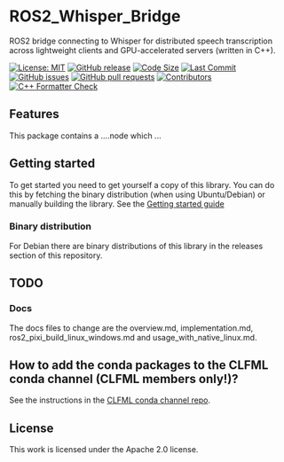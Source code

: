 # ROS2_Whisper_Bridge

ROS2 bridge connecting to Whisper for distributed speech transcription across lightweight clients and GPU-accelerated servers (written in C++).

[![License: MIT](https://img.shields.io/badge/GitHub-Apache_2-informational)](https://opensource.org/license/apache) [![GitHub release](https://img.shields.io/github/release/CLFML/ROS2_whisper_bridge.svg)](https://github.com/CLFML/ROS2_whisper_bridge/releases) [![Code Size](https://img.shields.io/github/languages/code-size/CLFML/ROS2_whisper_bridge.svg?branch=main)](https://github.com/CLFML/ROS2_whisper_bridge?branch=main) [![Last Commit](https://img.shields.io/github/last-commit/CLFML/ROS2_whisper_bridge.svg)](https://github.com/CLFML/ROS2_whisper_bridge/commits/main) [![GitHub issues](https://img.shields.io/github/issues/CLFML/ROS2_whisper_bridge)](https://github.com/CLFML/ROS2_whisper_bridge/issues) [![GitHub pull requests](https://img.shields.io/github/issues-pr/CLFML/ROS2_whisper_bridge)](https://github.com/CLFML/ROS2_whisper_bridge/pulls) [![Contributors](https://img.shields.io/github/contributors/CLFML/ROS2_whisper_bridge.svg)](https://github.com/CLFML/ROS2_whisper_bridge/graphs/contributors) [![C++ Formatter Check](https://github.com/CLFML/ROS2_whisper_bridge/actions/workflows/cpp-formatter.yml/badge.svg?branch=main)](https://github.com/CLFML/ROS2_whisper_bridge/actions/workflows/cpp-formatter.yml?branch=main)

## Features
This package contains a ....node which ...

## Getting started
To get started you need to get yourself a copy of this library. You can do this by fetching the binary distribution (when using Ubuntu/Debian) or manually building the library.
See the [Getting started guide](https://clfml.github.io/ROS2_Whisper_Bridge/usage/overview/)

### Binary distribution
For Debian there are binary distributions of this library in the releases section of this repository.

<!-- ### Pixi/Conda packages
These can be found in our own conda channel:
```
"https://clfml.github.io/conda_ros2_jazzy_channel/"
```
There are packages available for Windows & Linux.
For more details see the [wiki](https://clfml.github.io/ROS2_whisper_bridge/ros2_pixi_build_linux_windows/) -->

## TODO

### Docs
The docs files to change are the overview.md, implementation.md, ros2_pixi_build_linux_windows.md and usage_with_native_linux.md. 

## How to add the conda packages to the CLFML conda channel (CLFML members only!)?
See the instructions in the [CLFML conda channel repo](https://github.com/CLFML/conda_ros2_jazzy_channel).

## License
This work is licensed under the Apache 2.0 license. 